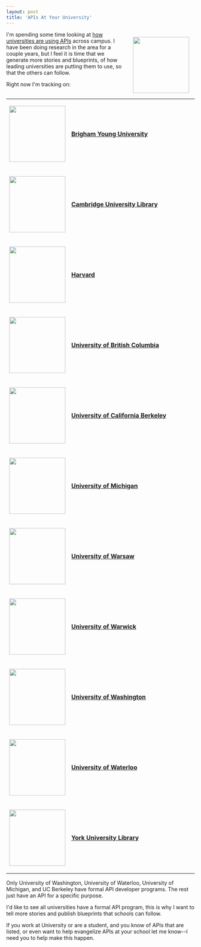 ```yaml
---
layout: post
title: 'APIs At Your University'
---
```

<p><a href="http://university.apievangelist.com/" target="_blank"><img style="padding: 15px;" src="https://s3.amazonaws.com/kinlane-productions/api-evangelist/priorities/university-of-api.png" alt="" width="150" align="right" /></a></p>
<p>I'm spending some time looking at <a href="http://university.apievangelist.com/">how universities are using APIs</a> across campus. I have been doing research in the area for a couple years, but I feel it is time that we generate more stories and blueprints, of how leading universities are putting them to use, so that the others can follow.</p>
<p>Right now I'm tracking on:</p>
<table border="0" cellpadding="5" width="&ldquo;90%&rdquo;" align="center">
<tbody>
<tr>
<td width="25%" align="center" valign="top">
<p><a href="https://developer.byu.edu/wiki/display/SOA/Exam+Credit_v1.0" target="_blank"><img src="http://kinlane-productions.s3.amazonaws.com/api-evangelist-site/company/byu-logo.logo" alt="" width="150" /></a></p>
</td>
<td width="75%" align="left">
<p><a href="https://developer.byu.edu/wiki/display/SOA/Exam+Credit_v1.0" target="_blank"><strong>Brigham Young University</strong></a></p>
</td>
</tr>
<tr>
<td width="25%" align="center" valign="top">
<p><a href="http://journals.cambridge.org/developers" target="_blank"><img src="http://kinlane-productions.s3.amazonaws.com/api-evangelist-site/company/cambridge-university-library-logo.png" alt="" width="150" /></a></p>
</td>
<td width="75%" align="left">
<p><a href="http://journals.cambridge.org/developers" target="_blank"><strong>Cambridge University Library</strong></a></p>
</td>
</tr>
<tr>
<td width="25%" align="center" valign="top">
<p><a href="http://openmetadata.lib.harvard.edu/content/digital-access-scholarship-harvard-dash-dataset" target="_blank"><img src="http://kinlane-productions.s3.amazonaws.com/api-evangelist-site/company/logos/harvard-library-logo-2.png" alt="" width="150" /></a></p>
</td>
<td width="75%" align="left">
<p><a href="http://openmetadata.lib.harvard.edu/content/digital-access-scholarship-harvard-dash-dataset" target="_blank"><strong>Harvard</strong></a></p>
</td>
</tr>
<tr>
<td width="25%" align="center" valign="top">
<p><a href="http://epayment.it.ubc.ca/web-service" target="_blank"><img src="http://kinlane-productions.s3.amazonaws.com/api-evangelist-site/company/university-of-british-columbia-logo.png" alt="" width="150" /></a></p>
</td>
<td width="75%" align="left">
<p><a href="http://epayment.it.ubc.ca/web-service" target="_blank"><strong>University of British Columbia</strong></a></p>
</td>
</tr>
<tr>
<td width="25%" align="center" valign="top">
<p><a href="https://developer.berkeley.edu/" target="_blank"><img src="http://kinlane-productions.s3.amazonaws.com/api-evangelist-site/company/berkeley-api-central-logo.png" alt="" width="150" /></a></p>
</td>
<td width="75%" align="left">
<p><a href="https://developer.berkeley.edu/" target="_blank"><strong>University of California Berkeley</strong></a></p>
</td>
</tr>
<tr>
<td width="25%" align="center" valign="top">
<p><a href="http://developer.it.umich.edu/" target="_blank"><img src="http://kinlane-productions.s3.amazonaws.com/api-evangelist-site/company/university-of-michigan-logo.png" alt="" width="150" /></a></p>
</td>
<td width="75%" align="left">
<p><a href="http://developer.it.umich.edu/" target="_blank"><strong>University of Michigan</strong></a></p>
</td>
</tr>
<tr>
<td width="25%" align="center" valign="top">
<p><a href="http://apps.usos.edu.pl/developers/api/" target="_blank"><img src="http://kinlane-productions.s3.amazonaws.com/api-evangelist-site/company/university-of-warsaw-logo.png" alt="" width="150" /></a></p>
</td>
<td width="75%" align="left">
<p><a href="http://apps.usos.edu.pl/developers/api/" target="_blank"><strong>University of Warsaw</strong></a></p>
</td>
</tr>
<tr>
<td width="25%" align="center" valign="top">
<p><a href="http://www.warwicksu.com/membershipapi/about/" target="_blank"><img src="http://kinlane-productions.s3.amazonaws.com/api-evangelist-site/company/logos/180px-Warwick_Crest.svg.png" alt="" width="150" /></a></p>
</td>
<td width="75%" align="left">
<p><a href="http://www.warwicksu.com/membershipapi/about/" target="_blank"><strong>University of Warwick</strong></a></p>
</td>
</tr>
<tr>
<td width="25%" align="center" valign="top">
<p><a href="http://webservices.washington.edu/" target="_blank"><img src="http://kinlane-productions.s3.amazonaws.com/api-evangelist-site/company/university-of-washington-web-services-logo.png" alt="" width="150" /></a></p>
</td>
<td width="75%" align="left">
<p><a href="http://webservices.washington.edu/" target="_blank"><strong>University of Washington</strong></a></p>
</td>
</tr>
<tr>
<td width="25%" align="center" valign="top">
<p><a href="http://api.uwaterloo.ca/" target="_blank"><img src="http://kinlane-productions.s3.amazonaws.com/api-evangelist-site/company/university-of-waterloo-logo.png" alt="" width="150" /></a></p>
</td>
<td width="75%" align="left">
<p><a href="http://api.uwaterloo.ca/" target="_blank"><strong>University of Waterloo</strong></a></p>
</td>
</tr>
<tr>
<td width="25%" align="center" valign="top">
<p><a href="http://www.library.yorku.ca/cms/web/docs/apis/" target="_blank"><img src="http://kinlane-productions.s3.amazonaws.com/api-evangelist-site/company/york-university-library-logo.gif" alt="" width="150" /></a></p>
</td>
<td width="75%" align="left">
<p><a href="http://www.library.yorku.ca/cms/web/docs/apis/" target="_blank"><strong>York University Library</strong></a></p>
</td>
</tr>
</tbody>
</table>
<p>Only University of Washington, University of Waterloo, University of Michigan, and UC Berkeley have formal API developer programs. The rest just have an API for a specific purpose.&nbsp;</p>
<p>I'd like to see all universities have a formal API program, this is why I want to tell more stories and publish blueprints that schools can follow.</p>
<p>If you work at University or are a student, and you know of APIs that are listed, or even want to help evangelize APIs at your school let me know--I need you to help make this happen.</p>